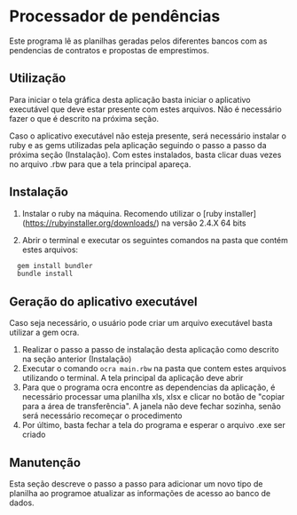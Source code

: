 # Processador de pendências

Este programa lê as planilhas geradas pelos diferentes bancos com as pendencias de contratos e propostas de emprestimos.

## Utilização

Para iniciar o tela gráfica desta aplicação basta iniciar o aplicativo executável que deve estar presente com estes arquivos. Não é necessário fazer o que é descrito na próxima seção.

Caso o aplicativo executável não esteja presente, será necessário instalar o ruby e as gems utilizadas pela aplicação seguindo o passo a passo da próxima seção (Instalação).
Com estes instalados, basta clicar duas vezes no arquivo .rbw para que a tela principal apareça.

## Instalação

1. Instalar o ruby na máquina. Recomendo utilizar o [ruby installer] (https://rubyinstaller.org/downloads/) na versão 2.4.X 64 bits

2. Abrir o terminal e executar os seguintes comandos na pasta que contém estes arquivos:

```bash
  gem install bundler
  bundle install
```
  
## Geração do aplicativo executável

Caso seja necessário, o usuário pode criar um arquivo executável basta utilizar a gem ocra.

1. Realizar o passo a passo de instalação desta aplicação como descrito na seção anterior (Instalação)
2. Executar o comando `ocra main.rbw` na pasta que contem estes arquivos utilizando o terminal. A tela principal da aplicação deve abrir
3. Para que o programa ocra encontre as dependencias da aplicação, é necessário processar uma planilha xls, xlsx e clicar no botão de "copiar para a área de transferência". A janela não deve fechar sozinha, senão será necessário recomeçar o procedimento
4. Por último, basta fechar a tela do programa e esperar o arquivo .exe ser criado

## Manutenção

Esta seção descreve o passo a passo para adicionar um novo tipo de planilha ao programoe  atualizar as informações de acesso ao banco de dados.